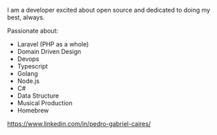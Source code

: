 I am a developer excited about open source and dedicated to doing my best, always. 

Passionate about:
- Laravel (PHP as a whole)
- Domain Driven Design
- Devops
- Typescript
- Golang
- Node.js
- C#
- Data Structure
- Musical Production
- Homebrew

https://www.linkedin.com/in/pedro-gabriel-caires/
